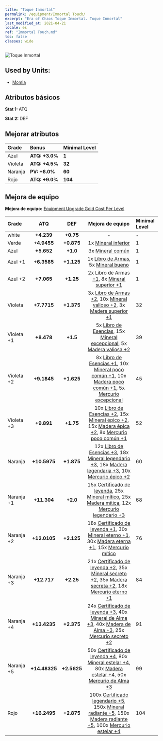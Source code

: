 ```yaml
---
title: "Toque Inmortal"
permalink: /equipment/Immortal Touch/
excerpt: "Era of Chaos Toque Inmortal. Toque Inmortal"
last_modified_at: 2021-04-21
locale: es
ref: "Immortal Touch.md"
toc: false
classes: wide
---
```


  ![Toque Inmortal](/images/e/e_3081.png)

## Used by Units:

* [Momia](/es/units/Mummy/) 


## Atributos básicos
 **Stat 1:** ATQ

 **Stat 2:** DEF

## Mejorar atributos

  |     Grade    |   Bonus | Minimal Level | 
  |:-------------|:--------|:--------------| 
  | Azul | **ATQ: +3.0%** | **1** | 
  | Violeta | **ATQ: +4.5%** | **32** | 
  | Naranja | **PV: +6.0%** | **60** | 
  | Rojo | **ATQ: +9.0%** | **104** | 


## Mejora de equipo
 **Mejora de equipo:** [Equipment Upgrade Gold Cost Per Level](/equipment/EquipmentUpgradeCostPerLevel/) 

  |          Grade      | ATQ | DEF | Mejora de equipo | Minimal Level |
  |:--------------------|:---------:|:---------:|:----------------:|:--------------|
  | white | **+4.239** | **+0.75** | - | - |
  | Verde | **+4.9455** | **+0.875** | 1x [Mineral inferior](/es/Items/mat_1/) | 1 |
  | Azul | **+5.652** | **+1.0** | 3x [Mineral común](/es/Items/mat_6/) | 1 |
  | Azul +1 | **+6.3585** | **+1.125** | 1x [Libro de Armas](/es/Items/mat_18/), 5x [Mineral bueno](/es/Items/mat_12/) | 1 |
  | Azul +2 | **+7.065** | **+1.25** | 2x [Libro de Armas +1](/es/Items/mat_25/), 8x [Mineral superior +1](/es/Items/mat_19/) | 1 |
  | Violeta | **+7.7715** | **+1.375** | 3x [Libro de Armas +2](/es/Items/mat_32/), 10x [Mineral valioso +2](/es/Items/mat_26/), 3x [Madera superior +1](/es/Items/mat_20/) | 32 |
  | Violeta +1 | **+8.478** | **+1.5** | 5x [Libro de Esencias](/es/Items/mat_39/), 15x [Mineral excepcional](/es/Items/mat_33/), 5x [Madera valiosa +2](/es/Items/mat_27/) | 39 |
  | Violeta +2 | **+9.1845** | **+1.625** | 8x [Libro de Esencias +1](/es/Items/mat_46/), 10x [Mineral poco común +1](/es/Items/mat_40/), 10x [Madera poco común +1](/es/Items/mat_41/), 5x [Mercurio excepcional](/es/Items/mat_35/) | 45 |
  | Violeta +3 | **+9.891** | **+1.75** | 10x [Libro de Esencias +2](/es/Items/mat_53/), 15x [Mineral épico +2](/es/Items/mat_47/), 15x [Madera épica +2](/es/Items/mat_48/), 8x [Mercurio poco común +1](/es/Items/mat_42/) | 52 |
  | Naranja | **+10.5975** | **+1.875** | 12x [Libro de Esencias +3](/es/Items/mat_60/), 18x [Mineral legendario +3](/es/Items/mat_54/), 18x [Madera legendaria +3](/es/Items/mat_55/), 10x [Mercurio épico +2](/es/Items/mat_49/) | 60 |
  | Naranja +1 | **+11.304** | **+2.0** | 15x [Certificado de leyenda](/es/Items/mat_67/), 25x [Mineral mítico](/es/Items/mat_61/), 25x [Madera mítica](/es/Items/mat_62/), 12x [Mercurio legendario +3](/es/Items/mat_56/) | 68 |
  | Naranja +2 | **+12.0105** | **+2.125** | 18x [Certificado de leyenda +1](/es/Items/mat_74/), 30x [Mineral eterno +1](/es/Items/mat_68/), 30x [Madera eterna +1](/es/Items/mat_69/), 15x [Mercurio mítico](/es/Items/mat_63/) | 76 |
  | Naranja +3 | **+12.717** | **+2.25** | 21x [Certificado de leyenda +2](/es/Items/mat_81/), 35x [Mineral secreto +2](/es/Items/mat_75/), 35x [Madera secreta +2](/es/Items/mat_76/), 18x [Mercurio eterno +1](/es/Items/mat_70/) | 84 |
  | Naranja +4 | **+13.4235** | **+2.375** | 24x [Certificado de leyenda +3](/es/Items/mat_88/), 40x [Mineral de Alma +3](/es/Items/mat_82/), 40x [Madera de Alma +3](/es/Items/mat_83/), 25x [Mercurio secreto +2](/es/Items/mat_77/) | 91 |
  | Naranja +5 | **+14.48325** | **+2.5625** | 50x [Certificado de leyenda +4](/es/Items/mat_95/), 80x [Mineral estelar +4](/es/Items/mat_89/), 80x [Madera estelar +4](/es/Items/mat_90/), 50x [Mercurio de Alma +3](/es/Items/mat_84/) | 99 |
  | Rojo | **+16.2495** | **+2.875** | 100x [Certificado legendario +5](/es/Items/mat_102/), 150x [Mineral radiante +5](/es/Items/mat_96/), 150x [Madera radiante +5](/es/Items/mat_97/), 100x [Mercurio estelar +4](/es/Items/mat_91/) | 104 |

